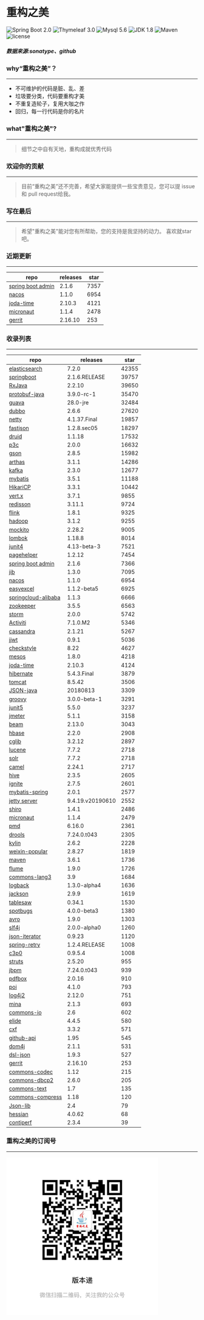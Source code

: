 # 重构之美
![Spring Boot 2.0](https://img.shields.io/badge/Spring%20Boot-2.0-brightgreen.svg)
![Thymeleaf 3.0](https://img.shields.io/badge/Thymeleaf-3.0-yellow.svg)
![Mysql 5.6](https://img.shields.io/badge/Mysql-5.6-blue.svg)
![JDK 1.8](https://img.shields.io/badge/JDK-1.8-brightgreen.svg)
![Maven](https://img.shields.io/badge/Maven-3.5.0-yellowgreen.svg)
![license](https://img.shields.io/badge/license-Apache%202-blue.svg)
##### 数据来源:sonatype、github

### why“重构之美”？
--- 
- 不可维护的代码是脏、乱、差
- 垃圾要分类，代码要重构才美
- 不重复造轮子，复用大咖之作
- 回归，每一行代码是你的名片


### what"重构之美"?
---
> 细节之中自有天地，重构成就优秀代码


### 欢迎你的贡献
---
> 目前“重构之美”还不完善，希望大家能提供一些宝贵意见，您可以提 issue 和 pull request给我。


### 写在最后
---
> 希望"重构之美"能对您有所帮助，您的支持是我坚持的动力。
> 喜欢就star吧。


### 近期更新
---
repo | releases | star
---|---|---
[spring boot admin](https://github.com/codecentric/spring-boot-admin) | 2.1.6 | 7357
[nacos](https://github.com/alibaba/nacos) | 1.1.0 | 6954
[joda-time](https://github.com/JodaOrg/joda-time) | 2.10.3 | 4121
[micronaut](https://github.com/micronaut-projects/micronaut-core) | 1.1.4 | 2478
[gerrit](https://github.com/GerritCodeReview/gerrit) | 2.16.10 | 253

### 收录列表
---
repo | releases | star
---|---|---
[elasticsearch](https://github.com/elastic/elasticsearch) | 7.2.0 | 42355 
[springboot](https://github.com/spring-projects/spring-boot) | 2.1.6.RELEASE | 39757 
[RxJava](https://github.com/ReactiveX/RxJava) | 2.2.10 | 39650 
[protobuf-java](https://github.com/protocolbuffers/protobuf) | 3.9.0-rc-1 | 35470 
[guava](https://github.com/google/guava) | 28.0-jre | 32484 
[dubbo](https://github.com/apache/incubator-dubbo) | 2.6.6 | 27620 
[netty](https://github.com/netty/netty) | 4.1.37.Final | 19857 
[fastjson](https://github.com/alibaba/fastjson) | 1.2.8.sec05 | 18297 
[druid](https://github.com/alibaba/druid) | 1.1.18 | 17532 
[p3c](https://github.com/alibaba/p3c) | 2.0.0 | 16632 
[gson](https://github.com/google/gson) | 2.8.5 | 15982 
[arthas](https://github.com/alibaba/arthas) | 3.1.1 | 14286 
[kafka](https://github.com/apache/kafka) | 2.3.0 | 12677 
[mybatis](https://github.com/mybatis/mybatis-3) | 3.5.1 | 11188 
[HikariCP](https://github.com/brettwooldridge/HikariCP) | 3.3.1 | 10442 
[vert.x](https://github.com/eclipse-vertx/vert.x) | 3.7.1 | 9855 
[redisson](https://github.com/redisson/redisson) | 3.11.1 | 9724 
[flink](https://github.com/apache/flink) | 1.8.1 | 9325 
[hadoop](https://github.com/apache/hadoop) | 3.1.2 | 9255 
[mockito](https://github.com/mockito/mockito) | 2.28.2 | 9005 
[lombok](https://github.com/rzwitserloot/lombok) | 1.18.8 | 8014 
[junit4](https://github.com/junit-team/junit4) | 4.13-beta-3 | 7521 
[pagehelper](https://github.com/pagehelper/Mybatis-PageHelper) | 1.2.12 | 7454 
[spring boot admin](https://github.com/codecentric/spring-boot-admin) | 2.1.6 | 7366 
[jib](https://github.com/GoogleContainerTools/jib) | 1.3.0 | 7095 
[nacos](https://github.com/alibaba/nacos) | 1.1.0 | 6954 
[easyexcel](https://github.com/alibaba/easyexcel) | 1.1.2-beta5 | 6925 
[springcloud-alibaba](https://github.com/spring-cloud-incubator/spring-cloud-alibaba) | 1.1.3 | 6666 
[zookeeper](https://github.com/apache/zookeeper) | 3.5.5 | 6563 
[storm](https://github.com/apache/storm) | 2.0.0 | 5742 
[Activiti](https://github.com/Activiti/Activiti) | 7.1.0.M2 | 5346 
[cassandra](https://github.com/apache/cassandra) | 2.1.21 | 5267 
[jjwt](https://github.com/jwtk/jjwt) | 0.9.1 | 5036 
[checkstyle](https://github.com/checkstyle/checkstyle) | 8.22 | 4627 
[mesos](https://github.com/apache/mesos) | 1.8.0 | 4218 
[joda-time](https://github.com/JodaOrg/joda-time) | 2.10.3 | 4124 
[hibernate](https://github.com/hibernate/hibernate-orm) | 5.4.3.Final | 3879 
[tomcat](https://github.com/apache/tomcat) | 8.5.42 | 3506 
[JSON-java](https://github.com/stleary/JSON-java) | 20180813 | 3309 
[groovy](https://github.com/apache/groovy) | 3.0.0-beta-1 | 3291 
[junit5](https://github.com/junit-team/junit5) | 5.5.0 | 3237 
[jmeter](https://github.com/apache/jmeter) | 5.1.1 | 3158 
[beam](https://github.com/apache/beam) | 2.13.0 | 3043 
[hbase](https://github.com/apache/hbase) | 2.2.0 | 2908 
[cglib](https://github.com/cglib/cglib) | 3.2.12 | 2897 
[lucene](https://github.com/apache/lucene-solr) | 7.7.2 | 2718 
[solr](https://github.com/apache/lucene-solr) | 7.7.2 | 2718 
[camel](https://github.com/apache/camel) | 2.24.1 | 2717 
[hive](https://github.com/apache/hive) | 2.3.5 | 2605 
[ignite](https://github.com/apache/ignite) | 2.7.5 | 2601 
[mybatis-spring](https://github.com/mybatis/spring-boot-starter) | 2.0.1 | 2577 
[jetty server](https://github.com/eclipse/jetty.project) | 9.4.19.v20190610 | 2552 
[shiro](https://github.com/apache/shiro) | 1.4.1 | 2486 
[micronaut](https://github.com/micronaut-projects/micronaut-core) | 1.1.4 | 2479 
[pmd](https://github.com/pmd/pmd) | 6.16.0 | 2361 
[drools](https://github.com/kiegroup/drools) | 7.24.0.t043 | 2305 
[kylin](https://github.com/apache/kylin) | 2.6.2 | 2228 
[weixin-popular](https://github.com/liyiorg/weixin-popular) | 2.8.27 | 1819 
[maven](https://github.com/apache/maven) | 3.6.1 | 1736 
[flume](https://github.com/apache/flume) | 1.9.0 | 1726 
[commons-lang3](https://github.com/apache/commons-lang) | 3.9 | 1684 
[logback](https://github.com/qos-ch/logback) | 1.3.0-alpha4 | 1636 
[jackson](https://github.com/FasterXML/jackson-core) | 2.9.9 | 1619 
[tablesaw](https://github.com/jtablesaw/tablesaw) | 0.34.1 | 1530 
[spotbugs](https://github.com/spotbugs/spotbugs) | 4.0.0-beta3 | 1380 
[avro](https://github.com/apache/avro) | 1.9.0 | 1303 
[slf4j](https://github.com/qos-ch/slf4j) | 2.0.0-alpha0 | 1260 
[json-iterator](https://github.com/json-iterator/java) | 0.9.23 | 1120 
[spring-retry](https://github.com/spring-projects/spring-retry) | 1.2.4.RELEASE | 1008 
[c3p0](https://github.com/swaldman/c3p0) | 0.9.5.4 | 1008 
[struts](https://github.com/apache/struts) | 2.5.20 | 955 
[jbpm](https://github.com/kiegroup/jbpm) | 7.24.0.t043 | 939 
[pdfbox](https://github.com/apache/pdfbox) | 2.0.16 | 910 
[poi](https://github.com/apache/poi) | 4.1.0 | 793 
[log4j2](https://github.com/apache/logging-log4j2) | 2.12.0 | 751 
[mina](https://github.com/apache/mina) | 2.1.3 | 693 
[commons-io](https://github.com/apache/commons-io) | 2.6 | 602 
[elide](https://github.com/yahoo/elide) | 4.4.5 | 580 
[cxf](https://github.com/apache/cxf) | 3.3.2 | 571 
[github-api](https://github.com/kohsuke/github-api) | 1.95 | 545 
[dom4j](https://github.com/dom4j/dom4j) | 2.1.1 | 531 
[dsl-json](https://github.com/ngs-doo/dsl-json) | 1.9.3 | 527 
[gerrit](https://github.com/GerritCodeReview/gerrit) | 2.16.10 | 253 
[commons-codec](https://github.com/apache/commons-codec) | 1.12 | 215 
[commons-dbcp2](https://github.com/apache/commons-dbcp) | 2.6.0 | 205 
[commons-text](https://github.com/apache/commons-text) | 1.7 | 135 
[commons-compress](https://github.com/apache/commons-compress) | 1.18 | 120 
[Json-lib](https://github.com/aalmiray/Json-lib) | 2.4 | 79 
[hessian](https://github.com/ebourg/hessian) | 4.0.62 | 68 
[contiperf](https://github.com/lucaspouzac/contiperf) | 2.3.4 | 39 


### 重构之美的订阅号
---
<img src="https://github.com/jartisan2001/latest/blob/master/Image.jpg" width="400" hegiht="400" align=left />
